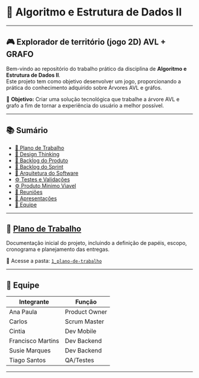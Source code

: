 # 🧩 Algoritmo e Estrutura de Dados II
--- 
## 🎮 Explorador de território (jogo 2D) AVL + GRAFO
Bem-vindo ao repositório do trabalho prático da disciplina de **Algoritmo e Estrutura de Dados II**.  
Este projeto tem como objetivo desenvolver um jogo, proporcionando a prática do conhecimento adquirido sobre Árvores AVL e gráfos.  

🎯 **Objetivo:** Criar uma solução tecnológica que trabalhe a árvore AVL e grafo a fim de tornar a experiência do usuário a melhor possível.

---

## 📚 Sumário

- [📌 Plano de Trabalho](#-plano-de-trabalho)
- [🧩 Design Thinking](#-design-thinking)
- [📝 Backlog do Produto](#-backlog-do-produto)
- [📆 Backlog do Sprint](#-backlog-do-sprint)
- [🧱 Arquitetura do Software](#-arquitetura-do-software)
- [⚙️ Testes e Validações](#️-testes-e-validações)
- [⚙️ Produto Minimo Viavel](#️-produto-minimo-viavel)
- [🧾 Reuniões ](#-reuniões)
- [🎥 Apresentações](#-apresentações)
- [👥 Equipe](#-equipe)

---

## 📌 [Plano de Trabalho](1_plano-de-trabalho)

Documentação inicial do projeto, incluindo a definição de papéis, escopo, cronograma e planejamento das entregas.

📁 Acesse a pasta: [`1_plano-de-trabalho`](1_plano-de-trabalho)
 
---

## 👥 Equipe

| Integrante       | Função           |
|------------------|------------------|
| Ana Paula        | Product Owner    |
| Carlos           | Scrum Master     |
| Cintia           | Dev Mobile       |
| Francisco Martins| Dev Backend      |
| Susie Marques    | Dev Backend      |
| Tiago Santos     | QA/Testes        |
---
